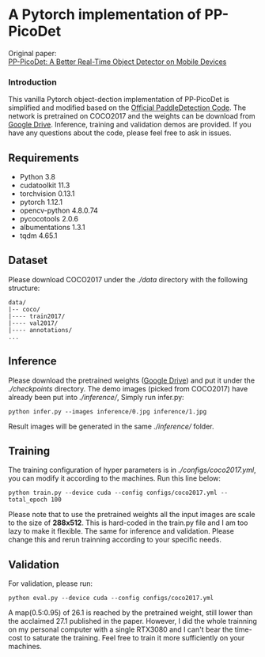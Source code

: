 # A Pytorch implementation of PP-PicoDet 
Original paper:<br>
[PP-PicoDet: A Better Real-Time Object Detector on Mobile Devices](https://arxiv.org/abs/2111.00902)<br>

### Introduction
This vanilla Pytorch object-dection implementation of PP-PicoDet is simplified and modified based on the [Official PaddleDetection Code](https://github.com/PaddlePaddle/PaddleDetection/blob/release/2.6/configs/picodet/README_en.md). The network is pretrained on COCO2017 and the weights can be download from [Google Drive](https://drive.google.com/u/0/uc?id=15aeB6sEVKzyB20tISF38qegZ1bdJm9ZL&export=download). Inference, training and validation demos are provided. If you have any questions about the code, please feel free to ask in issues.

## Requirements
- Python 3.8
- cudatoolkit 11.3
- torchvision 0.13.1
- pytorch 1.12.1
- opencv-python 4.8.0.74
- pycocotools 2.0.6
- albumentations 1.3.1
- tqdm 4.65.1

## Dataset
Please download COCO2017 under the *./data* directory with the following structure:
```
data/
|-- coco/
|---- train2017/
|---- val2017/
|---- annotations/
...
```

## Inference
Please download the pretrained weights ([Google Drive](https://drive.google.com/u/0/uc?id=15aeB6sEVKzyB20tISF38qegZ1bdJm9ZL&export=download)) and put it under the *./checkpoints* directory.
The demo images (picked from COCO2017) have already been put into *./inference/*, Simply run infer.py:
```shell
python infer.py --images inference/0.jpg inference/1.jpg 
```
Result images will be generated in the same *./inference/* folder.

## Training
The training configuration of hyper parameters is in *./configs/coco2017.yml*, you can modify it according to the machines.
Run this line below: 
```shell
python train.py --device cuda --config configs/coco2017.yml --total_epoch 100
```
Please note that to use the pretrained weights all the input images are scale to the size of **288x512**. This is hard-coded in the train.py file and I am too lazy to make it flexible. The same for inference and validation. Please change this and rerun trainning according to your specific needs.

## Validation
For validation, please run:
```shell
python eval.py --device cuda --config configs/coco2017.yml
```
A map(0.5:0.95) of 26.1 is reached by the pretrained weight, still lower than the acclaimed 27.1 published in the paper. However, I did the whole trainning on my personal computer with a single RTX3080 and I can't bear the time-cost to saturate the training. Feel free to train it more sufficiently on your machines. 
